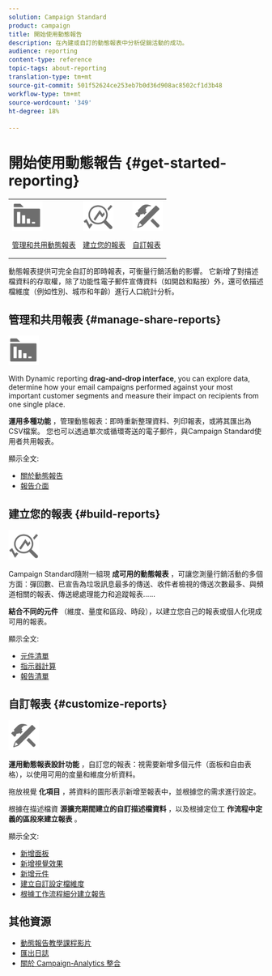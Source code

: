 ```yaml
---
solution: Campaign Standard
product: campaign
title: 開始使用動態報告
description: 在內建或自訂的動態報表中分析促銷活動的成功。
audience: reporting
content-type: reference
topic-tags: about-reporting
translation-type: tm+mt
source-git-commit: 501f52624ce253eb7b0d36d908ac8502cf1d3b48
workflow-type: tm+mt
source-wordcount: '349'
ht-degree: 18%

---
```



# 開始使用動態報告 {#get-started-reporting}

<table>
<tr>
<td><img src="assets/do-not-localize/icon_manage.svg" width="60px"><p><a href="#manage-share-reports">管理和共用動態報表</a></p></td>
<td><img src="assets/do-not-localize/icon_build.svg" width="60px"><p><a href="#build-reports">建立您的報表</a></p></td>
<td><img src="assets/do-not-localize/icon_customize.svg" width="60px"><p><a href="#customize-reports">自訂報表</a></p></td></tr>
</table>

動態報表提供可完全自訂的即時報表，可衡量行銷活動的影響。 它新增了對描述檔資料的存取權，除了功能性電子郵件宣傳資料（如開啟和點按）外，還可依描述檔維度（例如性別、城市和年齡）進行人口統計分析。

## 管理和共用報表 {#manage-share-reports}

<img src="assets/do-not-localize/icon_manage.svg" width="60px">

With Dynamic reporting **drag-and-drop interface**, you can explore data, determine how your email campaigns performed against your most important customer segments and measure their impact on recipients from one single place.

**運用多種功能** ，管理動態報表：即時重新整理資料、列印報表，或將其匯出為CSV檔案。 您也可以透過單次或循環寄送的電子郵件，與Campaign Standard使用者共用報表。

顯示全文:

* [關於動態報告](../../reporting/using/about-dynamic-reports.md)
* [報告介面](../../reporting/using/reporting-interface.md)

## 建立您的報表 {#build-reports}

<img src="assets/do-not-localize/icon_build.svg" width="60px">

Campaign Standard隨附一組現 **成可用的動態報表** ，可讓您測量行銷活動的多個方面：彈回數、已宣告為垃圾訊息最多的傳送、收件者檢視的傳送次數最多、與頻道相關的報表、傳送總處理能力和追蹤報表……

**結合不同的元件** （維度、量度和區段、時段），以建立您自己的報表或個人化現成可用的報表。

顯示全文:

* [元件清單](../../reporting/using/list-of-components-.md)
* [指示器計算](../../reporting/using/indicator-calculation.md)
* [報告清單](../../reporting/using/defining-the-report-period.md)

## 自訂報表 {#customize-reports}

<img src="assets/do-not-localize/icon_customize.svg" width="60px">

**運用動態報表設計功能** ，自訂您的報表：視需要新增多個元件（面板和自由表格），以使用可用的度量和維度分析資料。

拖放視覺 **化項目** ，將資料的圖形表示新增至報表中，並根據您的需求進行設定。

根據在描述檔資 **源擴充期間建立的自訂描述檔資料** ，以及根據定位工 **作流程中定義的區段來建立報表** 。

顯示全文:

* [新增面板](../../reporting/using/adding-panels.md)
* [新增視覺效果](../../reporting/using/adding-visualizations.md)
* [新增元件](../../reporting/using/adding-components.md)
* [建立自訂設定檔維度](../../reporting/using/creating-a-custom-profile-dimension.md)
* [根據工作流程細分建立報告](../../reporting/using/creating-a-report-workflow-segment.md)

## 其他資源

* [動態報告教學課程影片](https://docs.adobe.com/content/help/en/campaign-standard-learn/tutorials/reporting/exploring-reports.html)
* [匯出日誌](../../automating/using/exporting-logs.md)
* [關於 Campaign-Analytics 整合](../../integrating/using/about-campaign-analytics-integration.md)